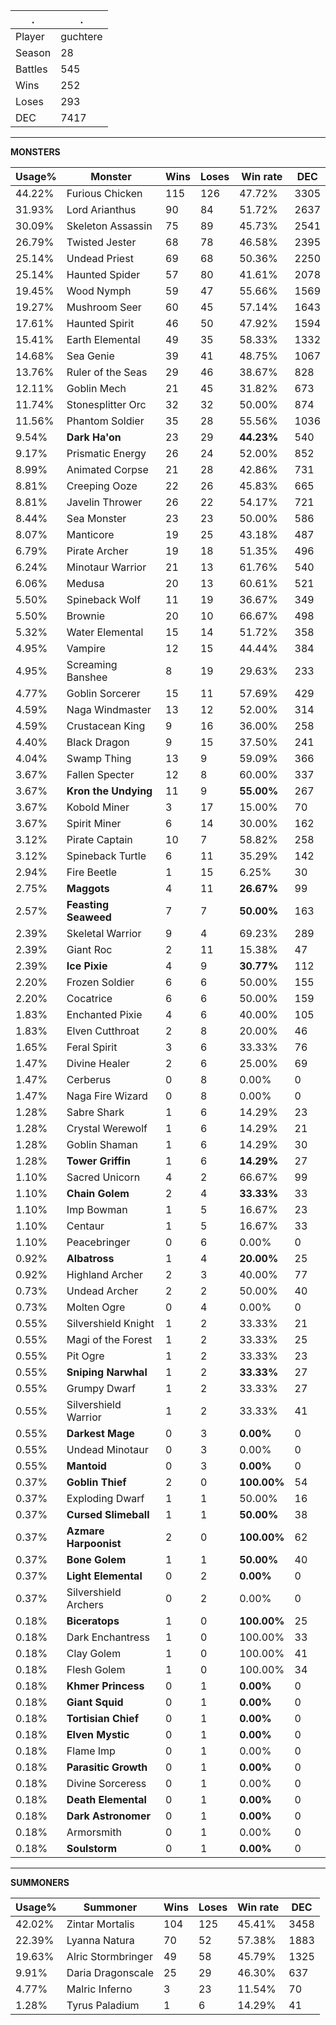 .|.
|-|-
Player|guchtere
Season|28
Battles|545
Wins|252
Loses|293
DEC|7417

---
**MONSTERS**

Usage%|Monster|Wins|Loses|Win rate|DEC|
-|-|-|-|-|-|
44.22%|Furious Chicken|115|126|47.72%|3305|
31.93%|Lord Arianthus|90|84|51.72%|2637|
30.09%|Skeleton Assassin|75|89|45.73%|2541|
26.79%|Twisted Jester|68|78|46.58%|2395|
25.14%|Undead Priest|69|68|50.36%|2250|
25.14%|Haunted Spider|57|80|41.61%|2078|
19.45%|Wood Nymph|59|47|55.66%|1569|
19.27%|Mushroom Seer|60|45|57.14%|1643|
17.61%|Haunted Spirit|46|50|47.92%|1594|
15.41%|Earth Elemental|49|35|58.33%|1332|
14.68%|Sea Genie|39|41|48.75%|1067|
13.76%|Ruler of the Seas|29|46|38.67%|828|
12.11%|Goblin Mech|21|45|31.82%|673|
11.74%|Stonesplitter Orc|32|32|50.00%|874|
11.56%|Phantom Soldier|35|28|55.56%|1036|
9.54%|**Dark Ha'on**|23|29|**44.23%**|540|
9.17%|Prismatic Energy|26|24|52.00%|852|
8.99%|Animated Corpse|21|28|42.86%|731|
8.81%|Creeping Ooze|22|26|45.83%|665|
8.81%|Javelin Thrower|26|22|54.17%|721|
8.44%|Sea Monster|23|23|50.00%|586|
8.07%|Manticore|19|25|43.18%|487|
6.79%|Pirate Archer|19|18|51.35%|496|
6.24%|Minotaur Warrior|21|13|61.76%|540|
6.06%|Medusa|20|13|60.61%|521|
5.50%|Spineback Wolf|11|19|36.67%|349|
5.50%|Brownie|20|10|66.67%|498|
5.32%|Water Elemental|15|14|51.72%|358|
4.95%|Vampire|12|15|44.44%|384|
4.95%|Screaming Banshee|8|19|29.63%|233|
4.77%|Goblin Sorcerer|15|11|57.69%|429|
4.59%|Naga Windmaster|13|12|52.00%|314|
4.59%|Crustacean King|9|16|36.00%|258|
4.40%|Black Dragon|9|15|37.50%|241|
4.04%|Swamp Thing|13|9|59.09%|366|
3.67%|Fallen Specter|12|8|60.00%|337|
3.67%|**Kron the Undying**|11|9|**55.00%**|267|
3.67%|Kobold Miner|3|17|15.00%|70|
3.67%|Spirit Miner|6|14|30.00%|162|
3.12%|Pirate Captain|10|7|58.82%|258|
3.12%|Spineback Turtle|6|11|35.29%|142|
2.94%|Fire Beetle|1|15|6.25%|30|
2.75%|**Maggots**|4|11|**26.67%**|99|
2.57%|**Feasting Seaweed**|7|7|**50.00%**|163|
2.39%|Skeletal Warrior|9|4|69.23%|289|
2.39%|Giant Roc|2|11|15.38%|47|
2.39%|**Ice Pixie**|4|9|**30.77%**|112|
2.20%|Frozen Soldier|6|6|50.00%|155|
2.20%|Cocatrice|6|6|50.00%|159|
1.83%|Enchanted Pixie|4|6|40.00%|105|
1.83%|Elven Cutthroat|2|8|20.00%|46|
1.65%|Feral Spirit|3|6|33.33%|76|
1.47%|Divine Healer|2|6|25.00%|69|
1.47%|Cerberus|0|8|0.00%|0|
1.47%|Naga Fire Wizard|0|8|0.00%|0|
1.28%|Sabre Shark|1|6|14.29%|23|
1.28%|Crystal Werewolf|1|6|14.29%|21|
1.28%|Goblin Shaman|1|6|14.29%|30|
1.28%|**Tower Griffin**|1|6|**14.29%**|27|
1.10%|Sacred Unicorn|4|2|66.67%|99|
1.10%|**Chain Golem**|2|4|**33.33%**|33|
1.10%|Imp Bowman|1|5|16.67%|23|
1.10%|Centaur|1|5|16.67%|33|
1.10%|Peacebringer|0|6|0.00%|0|
0.92%|**Albatross**|1|4|**20.00%**|25|
0.92%|Highland Archer|2|3|40.00%|77|
0.73%|Undead Archer|2|2|50.00%|40|
0.73%|Molten Ogre|0|4|0.00%|0|
0.55%|Silvershield Knight|1|2|33.33%|21|
0.55%|Magi of the Forest|1|2|33.33%|25|
0.55%|Pit Ogre|1|2|33.33%|23|
0.55%|**Sniping Narwhal**|1|2|**33.33%**|27|
0.55%|Grumpy Dwarf|1|2|33.33%|27|
0.55%|Silvershield Warrior|1|2|33.33%|41|
0.55%|**Darkest Mage**|0|3|**0.00%**|0|
0.55%|Undead Minotaur|0|3|0.00%|0|
0.55%|**Mantoid**|0|3|**0.00%**|0|
0.37%|**Goblin Thief**|2|0|**100.00%**|54|
0.37%|Exploding Dwarf|1|1|50.00%|16|
0.37%|**Cursed Slimeball**|1|1|**50.00%**|38|
0.37%|**Azmare Harpoonist**|2|0|**100.00%**|62|
0.37%|**Bone Golem**|1|1|**50.00%**|40|
0.37%|**Light Elemental**|0|2|**0.00%**|0|
0.37%|Silvershield Archers|0|2|0.00%|0|
0.18%|**Biceratops**|1|0|**100.00%**|25|
0.18%|Dark Enchantress|1|0|100.00%|33|
0.18%|Clay Golem|1|0|100.00%|41|
0.18%|Flesh Golem|1|0|100.00%|34|
0.18%|**Khmer Princess**|0|1|**0.00%**|0|
0.18%|**Giant Squid**|0|1|**0.00%**|0|
0.18%|**Tortisian Chief**|0|1|**0.00%**|0|
0.18%|**Elven Mystic**|0|1|**0.00%**|0|
0.18%|Flame Imp|0|1|0.00%|0|
0.18%|**Parasitic Growth**|0|1|**0.00%**|0|
0.18%|Divine Sorceress|0|1|0.00%|0|
0.18%|**Death Elemental**|0|1|**0.00%**|0|
0.18%|**Dark Astronomer**|0|1|**0.00%**|0|
0.18%|Armorsmith|0|1|0.00%|0|
0.18%|**Soulstorm**|0|1|**0.00%**|0|

---
**SUMMONERS**

Usage%|Summoner|Wins|Loses|Win rate|DEC|
-|-|-|-|-|-|
42.02%|Zintar Mortalis|104|125|45.41%|3458|
22.39%|Lyanna Natura|70|52|57.38%|1883|
19.63%|Alric Stormbringer|49|58|45.79%|1325|
9.91%|Daria Dragonscale|25|29|46.30%|637|
4.77%|Malric Inferno|3|23|11.54%|70|
1.28%|Tyrus Paladium|1|6|14.29%|41|
